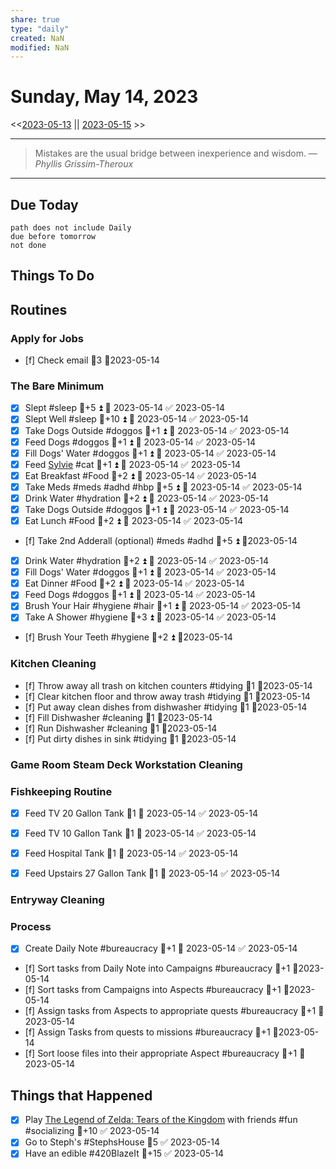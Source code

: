 ```yaml
---
share: true
type: "daily"
created: NaN 
modified: NaN
---
```

# Sunday, May 14, 2023
<<[2023-05-13](./2023-05-13.md) || [2023-05-15](./2023-05-15.md) >>

---

> Mistakes are the usual bridge between inexperience and wisdom.
> — <cite>Phyllis Grissim-Theroux</cite>

---
## Due Today
```tasks
path does not include Daily
due before tomorrow
not done
```

## Things To Do


## Routines
### Apply for Jobs
- [f] Check email 🥄3 📆2023-05-14


### The Bare Minimum
- [x] Slept #sleep 🥄+5 ⏫ 📅 2023-05-14 ✅ 2023-05-14
- [x] Slept Well #sleep 🥄+10 ⏫ 📅 2023-05-14 ✅ 2023-05-14
- [x] Take Dogs Outside  #doggos  🥄+1 ⏫ 📅 2023-05-14 ✅ 2023-05-14
- [x] Feed Dogs #doggos  🥄+1 ⏫ 📅 2023-05-14 ✅ 2023-05-14
- [x] Fill Dogs' Water #doggos  🥄+1 ⏫ 📅 2023-05-14 ✅ 2023-05-14
- [x] Feed [Sylvie](./Sylvie.md) #cat 🥄+1 ⏫ 📅 2023-05-14 ✅ 2023-05-14
- [x] Eat Breakfast #Food  🥄+2 ⏫ 📅 2023-05-14 ✅ 2023-05-14
- [x] Take Meds  #meds #adhd #hbp 🥄+5 ⏫ 📅 2023-05-14 ✅ 2023-05-14
- [x] Drink Water #hydration 🥄+2 ⏫ 📅 2023-05-14 ✅ 2023-05-14
- [x] Take Dogs Outside  #doggos 🥄+1 ⏫ 📅 2023-05-14 ✅ 2023-05-14
- [x] Eat Lunch #Food  🥄+2 ⏫ 📅 2023-05-14 ✅ 2023-05-14
- [f] Take 2nd Adderall (optional) #meds #adhd  🥄+5 ⏫ 📆2023-05-14
- [x] Drink Water #hydration   🥄+2 ⏫ 📅 2023-05-14 ✅ 2023-05-14
- [x] Fill Dogs' Water #doggos  🥄+1 ⏫ 📅 2023-05-14 ✅ 2023-05-14
- [x] Eat Dinner #Food  🥄+2 ⏫ 📅 2023-05-14 ✅ 2023-05-14
- [x] Feed Dogs #doggos  🥄+1 ⏫ 📅 2023-05-14 ✅ 2023-05-14
- [x] Brush Your Hair #hygiene #hair 🥄+1 ⏫ 📅 2023-05-14 ✅ 2023-05-14
- [x] Take A Shower #hygiene  🥄+3 ⏫ 📅 2023-05-14 ✅ 2023-05-14
- [f] Brush Your Teeth #hygiene 🥄+2 ⏫ 📆2023-05-14


### Kitchen Cleaning
- [f] Throw away all trash on kitchen counters #tidying  🥄1 📆2023-05-14
- [f] Clear kitchen floor and throw away trash #tidying   🥄1 📆2023-05-14
- [f] Put away clean dishes from dishwasher #tidying   🥄1 📆2023-05-14
- [f] Fill Dishwasher #cleaning  🥄1 📆2023-05-14
- [f] Run Dishwasher #cleaning 🥄1 📆2023-05-14
- [f] Put dirty dishes in sink #tidying 🥄1 📆2023-05-14


### Game Room Steam Deck Workstation Cleaning


### Fishkeeping Routine
- [x] Feed TV 20 Gallon Tank 🥄1 📅 2023-05-14 ✅ 2023-05-14
- [x] Feed TV 10 Gallon Tank 🥄1 📅 2023-05-14 ✅ 2023-05-14
- [x] Feed Hospital Tank 🥄1 📅 2023-05-14 ✅ 2023-05-14
- [x] Feed Upstairs 27 Gallon Tank 🥄1 📅 2023-05-14 ✅ 2023-05-14


### Entryway Cleaning


### Process
- [x] Create Daily Note #bureaucracy 🥄+1 📅 2023-05-14 ✅ 2023-05-14
- [f] Sort tasks from Daily Note into Campaigns #bureaucracy 🥄+1   📆2023-05-14
- [f] Sort tasks from Campaigns into Aspects  #bureaucracy 🥄+1   📆2023-05-14
- [f] Assign tasks from Aspects to appropriate quests  #bureaucracy 🥄+1   📆2023-05-14
- [f] Assign Tasks from quests to missions  #bureaucracy 🥄+1   📆2023-05-14
- [f] Sort loose files into their appropriate Aspect  #bureaucracy 🥄+1   📆2023-05-14



## Things that Happened
- [x] Play [The Legend of Zelda: Tears of the Kingdom](The%20Legend%20of%20Zelda:%20Tears%20of%20the%20Kingdom.md) with friends #fun #socializing 🥄+10 ✅ 2023-05-14
- [x] Go to Steph's #StephsHouse 🥄5 ✅ 2023-05-14
- [x] Have an edible #420BlazeIt  🥄+15 ✅ 2023-05-14